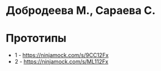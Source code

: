 # Добродеева М., Сараева С.

# Прототипы
+ 1 - https://ninjamock.com/s/9CC12Fx 
+ 2 - https://ninjamock.com/s/ML112Fx
